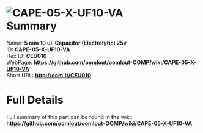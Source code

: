 
![CAPE-05-X-UF10-VA](https://github.com/oomlout/oomlout-OOMP/blob/master/parts/CAPE-05-X-UF10-VA/CAPE-05-X-UF10-VA_420.jpg)   
Summary
=================
  
Name: __5 mm 10 uF Capacitor (Electrolytic) 25v__    
ID: __CAPE-05-X-UF10-VA__   
Hex ID: __CEU010__   
WebPage: __https://github.com/oomlout/oomlout-OOMP/wiki/CAPE-05-X-UF10-VA__   
Short URL: __http://oom.lt/CEU010__   

Full Details
==========================
Full summary of this part can be found in the wiki:   
__https://github.com/oomlout/oomlout-OOMP/wiki/CAPE-05-X-UF10-VA__    

